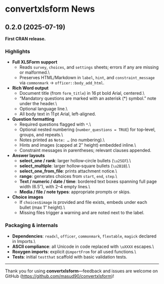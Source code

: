 # convertxlsform News

## 0.2.0 (2025-07-19)

**First CRAN release.**

### Highlights

-   **Full XLSForm support**
    -   Reads `survey`, `choices`, and `settings` sheets; errors if any are missing or malformed.\
    -   Preserves HTML/Markdown in `label`, `hint`, and `constraint_message` via `commonmark` → `officer::body_add_html`.
-   **Rich Word output**
    -   Document title (from `form_title`) in 16 pt bold Arial, centered.\
    -   “Mandatory questions are marked with an asterisk (\*) symbol.” note under the header.\
    -   Optional language line.\
    -   All body text in 11 pt Arial, left-aligned.
-   **Question formatting**
    -   Required questions flagged with `*`.\
    -   Optional nested numbering (`number_questions = TRUE`) for top‑level, groups, and repeats.\
    -   Notes printed as `Note: …` (no numbering).\
    -   Hints and images (capped at 2″ height) embedded inline.\
    -   Constraint messages in parentheses; relevant clauses appended.
-   **Answer layouts**
    -   **select_one / rank**: larger hollow‐circle bullets (`\u25EF`).\
    -   **select_multiple**: larger hollow‐square bullets (`\u2B1B`).\
    -   **select_one_from_file**: prints attachment notice.\
    -   **range**: generates choices from `start`, `end`, `step`.\
    -   **Text / numeric / date / time**: bordered text boxes spanning full page width (6.5″), with 2–4 empty lines.\
    -   **Media / file / note types**: appropriate prompts or skips.
-   **Choice images**
    -   If `choices$image` is provided and file exists, embeds under each bullet (max 1″ height).\
    -   Missing files trigger a warning and are noted next to the label.

### Packaging & internals

-   **Dependencies**: `readxl`, `officer`, `commonmark`, `flextable`, `magick` declared in Imports.\
-   **ASCII compliance**: all Unicode in code replaced with `\uXXXX` escapes.\
-   **Roxygen imports**: explicit `@importFrom` for all used functions.\
-   **Tests**: initial `testthat` scaffold with basic validation tests.

------------------------------------------------------------------------

Thank you for using **convertxlsform**—feedback and issues are welcome on GitHub (<https://github.com/masud90/convertxlsform>)!
